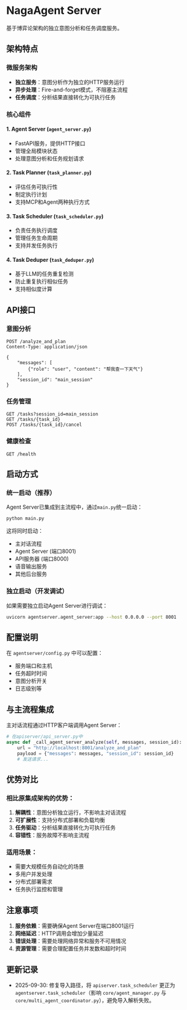 # NagaAgent Server

基于博弈论架构的独立意图分析和任务调度服务。

## 架构特点

### 微服务架构
- **独立服务**：意图分析作为独立的HTTP服务运行
- **异步处理**：Fire-and-forget模式，不阻塞主流程
- **任务调度**：分析结果直接转化为可执行任务

### 核心组件

#### 1. Agent Server (`agent_server.py`)
- FastAPI服务，提供HTTP接口
- 管理全局模块状态
- 处理意图分析和任务规划请求

#### 2. Task Planner (`task_planner.py`)
- 评估任务可执行性
- 制定执行计划
- 支持MCP和Agent两种执行方式

#### 3. Task Scheduler (`task_scheduler.py`)
- 负责任务执行调度
- 管理任务生命周期
- 支持并发任务执行

#### 4. Task Deduper (`task_deduper.py`)
- 基于LLM的任务重复检测
- 防止重复执行相似任务
- 支持相似度计算

## API接口

### 意图分析
```http
POST /analyze_and_plan
Content-Type: application/json

{
    "messages": [
        {"role": "user", "content": "帮我查一下天气"}
    ],
    "session_id": "main_session"
}
```

### 任务管理
```http
GET /tasks?session_id=main_session
GET /tasks/{task_id}
POST /tasks/{task_id}/cancel
```

### 健康检查
```http
GET /health
```

## 启动方式

### 统一启动（推荐）
Agent Server已集成到主流程中，通过`main.py`统一启动：

```bash
python main.py
```

这将同时启动：
- 主对话流程
- Agent Server (端口8001)
- API服务器 (端口8000)
- 语音输出服务
- 其他后台服务

### 独立启动（开发调试）
如果需要独立启动Agent Server进行调试：

```bash
uvicorn agentserver.agent_server:app --host 0.0.0.0 --port 8001
```

## 配置说明

在 `agentserver/config.py` 中可以配置：
- 服务端口和主机
- 任务超时时间
- 意图分析开关
- 日志级别等

## 与主流程集成

主对话流程通过HTTP客户端调用Agent Server：

```python
# 在apiserver/api_server.py中
async def _call_agent_server_analyze(self, messages, session_id):
    url = "http://localhost:8001/analyze_and_plan"
    payload = {"messages": messages, "session_id": session_id}
    # 发送请求...
```

## 优势对比

### 相比原集成架构的优势：
1. **解耦性**：意图分析独立运行，不影响主对话流程
2. **可扩展性**：支持分布式部署和负载均衡
3. **任务驱动**：分析结果直接转化为可执行任务
4. **容错性**：服务故障不影响主流程

### 适用场景：
- 需要大规模任务自动化的场景
- 多用户并发处理
- 分布式部署需求
- 任务执行监控和管理

## 注意事项

1. **服务依赖**：需要确保Agent Server在端口8001运行
2. **网络延迟**：HTTP调用会增加少量延迟
3. **错误处理**：需要处理网络异常和服务不可用情况
4. **资源管理**：需要合理配置任务并发数和超时时间

## 更新记录

- 2025-09-30: 修复导入路径，将 `apiserver.task_scheduler` 更正为 `agentserver.task_scheduler`（影响 `core/agent_manager.py` 与 `core/multi_agent_coordinator.py`），避免导入解析失败。